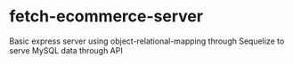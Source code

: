 # fetch-ecommerce-server

Basic express server using object-relational-mapping through Sequelize to serve MySQL data through API
